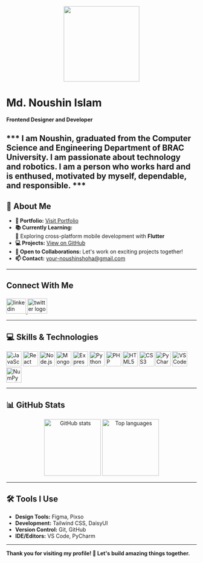 <div align="center">
  <img height="200" src="https://i.postimg.cc/pXhNy3HN/rsz-dsc03035.jpg" />
</div>

# Md. Noushin Islam  
**Frontend Designer and Developer**

*** I am Noushin, graduated from the Computer Science and Engineering Department of BRAC University. I am passionate about technology and robotics. I am a person who works hard and is enthused, motivated by myself, dependable, and responsible. ***
---

## 🌟 About Me  
- **📂 Portfolio:** [Visit Portfolio](https://portfolio-saad0205.surge.sh/)  
- **📚 Currently Learning:**  
  🌱 Exploring cross-platform mobile development with **Flutter**  
- **💻 Projects:** [View on GitHub](https://github.com/noushinsaad?tab=repositories)  
- **🤝 Open to Collaborations:** Let's work on exciting projects together!  
- **📫 Contact:** your-noushinshoha@gmail.com  

---

<h2 align="left">Connect With Me</h2>

###

<div align="left">
  <a href="https://www.linkedin.com/in/md-noushin-islam-sa-ad-1159481aa/" target="_blank">
    <img src="https://raw.githubusercontent.com/maurodesouza/profile-readme-generator/master/src/assets/icons/social/linkedin/default.svg" width="52" height="40" alt="linkedin logo"  />
  </a>
  <a href="https://x.com/SaAd96298" target="_blank">
    <img src="https://raw.githubusercontent.com/maurodesouza/profile-readme-generator/master/src/assets/icons/social/twitter/default.svg" width="52" height="40" alt="twitter logo"  />
  </a>
</div>


---

## 💻 Skills & Technologies  

<div>
  <img src="https://cdn.jsdelivr.net/gh/devicons/devicon/icons/javascript/javascript-original.svg" height="40" alt="JavaScript logo" />
  <img src="https://cdn.jsdelivr.net/gh/devicons/devicon/icons/react/react-original.svg" height="40" alt="React logo" />
  <img src="https://cdn.jsdelivr.net/gh/devicons/devicon/icons/nodejs/nodejs-original.svg" height="40" alt="Node.js logo" />
  <img src="https://cdn.jsdelivr.net/gh/devicons/devicon/icons/mongodb/mongodb-original.svg" height="40" alt="MongoDB logo" />
  <img src="https://cdn.jsdelivr.net/gh/devicons/devicon/icons/express/express-original.svg" height="40" alt="Express logo" />
  <img src="https://cdn.jsdelivr.net/gh/devicons/devicon/icons/python/python-original.svg" height="40" alt="Python logo" />
  <img src="https://cdn.jsdelivr.net/gh/devicons/devicon/icons/php/php-original.svg" height="40" alt="PHP logo" />
  <img src="https://cdn.jsdelivr.net/gh/devicons/devicon/icons/html5/html5-original.svg" height="40" alt="HTML5 logo" />
  <img src="https://cdn.jsdelivr.net/gh/devicons/devicon/icons/css3/css3-original.svg" height="40" alt="CSS3 logo" />
  <img src="https://cdn.jsdelivr.net/gh/devicons/devicon/icons/pycharm/pycharm-original.svg" height="40" alt="PyCharm logo" />
  <img src="https://cdn.jsdelivr.net/gh/devicons/devicon/icons/vscode/vscode-original.svg" height="40" alt="VS Code logo" />
  <img src="https://cdn.jsdelivr.net/gh/devicons/devicon/icons/numpy/numpy-original.svg" height="40" alt="NumPy logo" />
</div>

---

## 📊 GitHub Stats  

<div align="center">
  <img src="https://github-readme-stats.vercel.app/api?username=noushinsaad&show_icons=true&include_all_commits=true&count_private=true&theme=dark&hide_border=true" height="150" alt="GitHub stats" />
  <img src="https://github-readme-stats.vercel.app/api/top-langs/?username=noushinsaad&layout=compact&theme=dark&hide_border=true" height="150" alt="Top languages" />
</div>

---

## 🛠️ Tools I Use  
- **Design Tools:** Figma, Pixso  
- **Development:** Tailwind CSS, DaisyUI
- **Version Control:** Git, GitHub  
- **IDE/Editors:** VS Code, PyCharm  

---

**Thank you for visiting my profile! 🚀 Let's build amazing things together.**  
